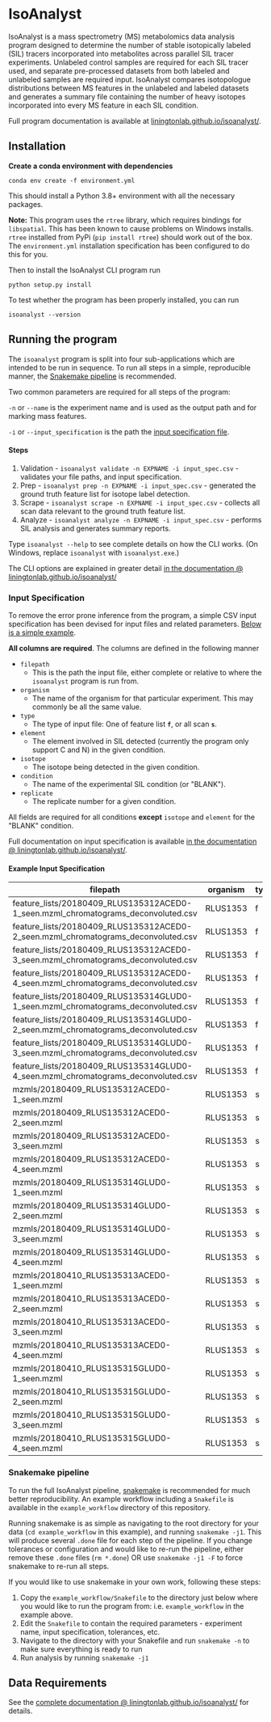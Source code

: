 # IsoAnalyst

IsoAnalyst is a mass spectrometry (MS) metabolomics data analysis program designed to determine
the number of stable isotopically labeled (SIL) tracers incorporated into metabolites across parallel
SIL tracer experiments. Unlabeled control samples are required for each SIL tracer used, and separate 
pre-processed datasets from both labeled and unlabeled samples are required input. IsoAnalyst compares
isotopologue distributions between MS features in the unlabeled and labeled datasets and generates a 
summary file containing the number of heavy isotopes incorporated into every MS feature in each SIL condition.

Full program documentation is available at [liningtonlab.github.io/isoanalyst/](https://liningtonlab.github.io/isoanalyst/).

## Installation

**Create a conda environment with dependencies**

`conda env create -f environment.yml`

This should install a Python 3.8+ environment with all the necessary packages. 

__Note:__ This program uses the `rtree` library, which requires bindings
for `libspatial`. This has been known to cause problems on Windows installs. `rtree` installed 
from PyPi (`pip install rtree`) should work out of the box. The `environment.yml` installation specification 
has been configured to do this for you.

Then to install the IsoAnalyst CLI program run

`python setup.py install`

To test whether the program has been properly installed, you can run

`isoanalyst --version`


## Running the program

The `isoanalyst` program is split into four sub-applications which are intended to be run in sequence.
To run all steps in a simple, reproducible manner, the [Snakemake pipeline](#snakemake-pipeline) is recommended.

Two common parameters are required for all steps of the program:

`-n` or `--name` is the experiment name and is used as the output path and for marking mass features.

`-i` or `--input_specification` is the path the [input specification file](#input-specification).


#### Steps

1. Validation - `isoanalyst validate -n EXPNAME -i input_spec.csv` - validates your file paths, and input specification.
2. Prep - `isoanalyst prep -n EXPNAME -i input_spec.csv` - generated the ground truth feature list for isotope label detection.
3. Scrape - `isoanalyst scrape -n EXPNAME -i input_spec.csv` - collects all scan data relevant to the ground truth feature list.
4. Analyze - `isoanalyst analyze -n EXPNAME -i input_spec.csv` - performs SIL analysis and generates summary reports.

Type `isoanalyst --help` to see complete details on how the CLI works. (On Windows, replace `isoanalyst` with `isoanalyst.exe`.)

The CLI options are explained in greater detail [in the documentation @ liningtonlab.github.io/isoanalyst/](https://liningtonlab.github.io/isoanalyst/#cli-options)


### Input Specification

To remove the error prone inference from the program, a simple CSV input specification has been devised for input files and related parameters.
[Below is a simple example](#example-input-specification).

__All columns are required__. The columns are defined in the following manner

- `filepath` 
  - This is the path the input file, either complete or relative to where the `isoanalyst` program is run from.
- `organism`
  - The name of the organism for that particular experiment. This may commonly be all the same value.
- `type`
  - The type of input file: One of feature list __`f`__, or all scan __`s`__.
- `element`
  - The element involved in SIL detected (currently the program only support C and N) in the given condition.
- `isotope`
  - The isotope being detected in the given condition.
- `condition`
  - The name of the experimental SIL condition (or "BLANK").
- `replicate`
  - The replicate number for a given condition.

All fields are required for all conditions __except__ `isotope` and `element` for the "BLANK" condition.

Full documentation on input specification is available [in the documentation @ liningtonlab.github.io/isoanalyst/](https://liningtonlab.github.io/isoanalyst/#input-specification).


#### Example Input Specification

| filepath                                                                          | organism | type | element | isotope | condition | replicate |
| --------------------------------------------------------------------------------- | -------- | ---- | ------- | ------- | --------- | --------- |
| feature_lists/20180409_RLUS135312ACED0-1_seen.mzml_chromatograms_deconvoluted.csv | RLUS1353 | f    | C       | 12      | ACE       | 1         |
| feature_lists/20180409_RLUS135312ACED0-2_seen.mzml_chromatograms_deconvoluted.csv | RLUS1353 | f    | C       | 12      | ACE       | 2         |
| feature_lists/20180409_RLUS135312ACED0-3_seen.mzml_chromatograms_deconvoluted.csv | RLUS1353 | f    | C       | 12      | ACE       | 3         |
| feature_lists/20180409_RLUS135312ACED0-4_seen.mzml_chromatograms_deconvoluted.csv | RLUS1353 | f    | C       | 12      | ACE       | 4         |
| feature_lists/20180409_RLUS135314GLUD0-1_seen.mzml_chromatograms_deconvoluted.csv | RLUS1353 | f    | C       | 12      | GLU       | 1         |
| feature_lists/20180409_RLUS135314GLUD0-2_seen.mzml_chromatograms_deconvoluted.csv | RLUS1353 | f    | C       | 12      | GLU       | 2         |
| feature_lists/20180409_RLUS135314GLUD0-3_seen.mzml_chromatograms_deconvoluted.csv | RLUS1353 | f    | C       | 12      | GLU       | 3         |
| feature_lists/20180409_RLUS135314GLUD0-4_seen.mzml_chromatograms_deconvoluted.csv | RLUS1353 | f    | C       | 12      | GLU       | 4         |
| mzmls/20180409_RLUS135312ACED0-1_seen.mzml                                        | RLUS1353 | s    | C       | 12      | ACE       | 1         |
| mzmls/20180409_RLUS135312ACED0-2_seen.mzml                                        | RLUS1353 | s    | C       | 12      | ACE       | 2         |
| mzmls/20180409_RLUS135312ACED0-3_seen.mzml                                        | RLUS1353 | s    | C       | 12      | ACE       | 3         |
| mzmls/20180409_RLUS135312ACED0-4_seen.mzml                                        | RLUS1353 | s    | C       | 12      | ACE       | 4         |
| mzmls/20180409_RLUS135314GLUD0-1_seen.mzml                                        | RLUS1353 | s    | C       | 12      | GLU       | 1         |
| mzmls/20180409_RLUS135314GLUD0-2_seen.mzml                                        | RLUS1353 | s    | C       | 12      | GLU       | 2         |
| mzmls/20180409_RLUS135314GLUD0-3_seen.mzml                                        | RLUS1353 | s    | C       | 12      | GLU       | 3         |
| mzmls/20180409_RLUS135314GLUD0-4_seen.mzml                                        | RLUS1353 | s    | C       | 12      | GLU       | 4         |
| mzmls/20180410_RLUS135313ACED0-1_seen.mzml                                        | RLUS1353 | s    | C       | 13      | ACE       | 1         |
| mzmls/20180410_RLUS135313ACED0-2_seen.mzml                                        | RLUS1353 | s    | C       | 13      | ACE       | 2         |
| mzmls/20180410_RLUS135313ACED0-3_seen.mzml                                        | RLUS1353 | s    | C       | 13      | ACE       | 3         |
| mzmls/20180410_RLUS135313ACED0-4_seen.mzml                                        | RLUS1353 | s    | C       | 13      | ACE       | 4         |
| mzmls/20180410_RLUS135315GLUD0-1_seen.mzml                                        | RLUS1353 | s    | N       | 15      | GLU       | 1         |
| mzmls/20180410_RLUS135315GLUD0-2_seen.mzml                                        | RLUS1353 | s    | N       | 15      | GLU       | 2         |
| mzmls/20180410_RLUS135315GLUD0-3_seen.mzml                                        | RLUS1353 | s    | N       | 15      | GLU       | 3         |
| mzmls/20180410_RLUS135315GLUD0-4_seen.mzml                                        | RLUS1353 | s    | N       | 15      | GLU       | 4         |


### Snakemake pipeline

To run the full IsoAnalyst pipeline, [snakemake](https://snakemake.readthedocs.io/en/stable/) is recommended for much better reproducibility. 
An example workflow including a `Snakefile` is available in the `example_workflow` directory of this repository.

Running snakemake is as simple as navigating to the root directory for your data (`cd example_workflow` in this example),
and running `snakemake -j1`. This will produce several `.done` file for each step of the pipeline.
If you change tolerances or configuration and would like to re-run the pipeline, either remove these `.done` files (`rm *.done`)
OR use `snakemake -j1 -F` to force snakemake to re-run all steps.

If you would like to use snakemake in your own work, following these steps:

1. Copy the `example_workflow/Snakefile` to the directory just below where you would like to run the program from: i.e. `example_workflow` in the example above.
2. Edit the `Snakefile` to contain the required parameters - experiment name, input specification, tolerances, etc.
3. Navigate to the directory with your Snakefile and run `snakemake -n` to make sure everything is ready to run
4. Run analysis by running `snakemake -j1`


## Data Requirements

See the [complete documentation @ liningtonlab.github.io/isoanalyst/](https://liningtonlab.github.io/isoanalyst/#data-requirements) for details.
